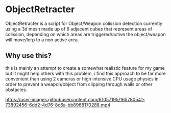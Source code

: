 # ObjectRetracter

ObjectRetracter is a script for Object/Weapon colission detection currently using a 3d mesh made up of 6 adjacent cubes that represent areas of colission, depending on which areas are triggered/active the object/weapon will move/lerp to a non active area.

## Why use this?

this is mainly an attempt to create a somewhat realistic feature for my game but it might help others with this problem, i find this approach to be far more convenient than using 2 cameras or high intensive CPU usage physics in order to prevent a weapon/object from clipping through walls or other obstacles.


https://user-images.githubusercontent.com/61057195/165780541-73892456-6dd2-4d76-8c6a-bb8968170288.mp4

